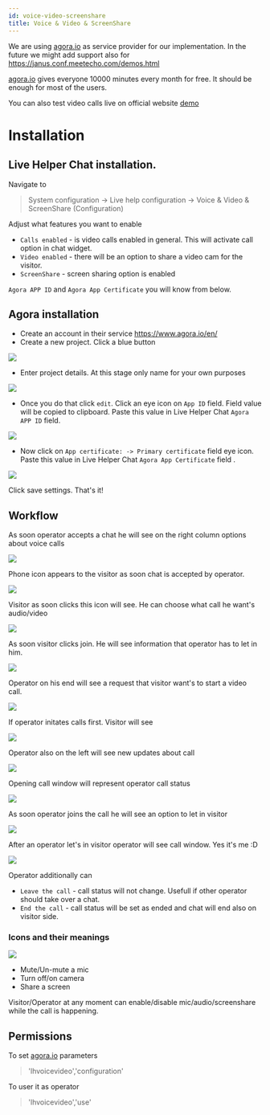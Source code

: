 ```yaml
---
id: voice-video-screenshare
title: Voice & Video & ScreenShare
---
```


We are using [agora.io](https://www.agora.io/en/) as service provider for our implementation. In the future we might add support also for https://janus.conf.meetecho.com/demos.html

[agora.io](https://www.agora.io/en/) gives everyone 10000 minutes every month for free. It should be enough for most of the users.

You can also test video calls live on official website [demo](https://livehelperchat.com/demo-12c.html)

# Installation

## Live Helper Chat installation.

Navigate to 

> System configuration -> Live help configuration -> Voice & Video & ScreenShare (Configuration)

Adjust what features you want to enable

 * `Calls enabled` - is video calls enabled in general. This will activate call option in chat widget.
 * `Video enabled` - there will be an option to share a video cam for the visitor.
 * `ScreenShare` - screen sharing option is enabled

`Agora APP ID` and `Agora App Certificate` you will know from below.

## Agora installation

 * Create an account in their service  https://www.agora.io/en/
 * Create a new project. Click a blue button

![](/img/voice-video/create-project.png)
   
 * Enter project details. At this stage only name for your own purposes

![](/img/voice-video/project-details.png)
   
 * Once you do that click `edit`. Click an eye icon on `App ID` field. Field value will be copied to clipboard. Paste this value in Live Helper Chat `Agora APP ID` field.

![](/img/voice-video/app-id.png)
   
 * Now click on `App certificate: -> Primary certificate` field eye icon. Paste this value in Live Helper Chat `Agora App Certificate` field .

![](/img/voice-video/app-certificate.png)

Click save settings. That's it!

## Workflow

As soon operator accepts a chat he will see on the right column options about voice calls

![](/img/voice-video/voice-options-operator.png)

Phone icon appears to the visitor as soon chat is accepted by operator.

![](/img/voice-video/video-call-widget.png)

Visitor as soon clicks this icon will see. He can choose what call he want's audio/video

![](/img/voice-video/visitor-call-starting.png)

As soon visitor clicks join. He will see information that operator has to let in him.

![](/img/voice-video/voice-video-waiting-confirm.png)

Operator on his end will see a request that visitor want's to start a video call.

![](/img/voice-video/informing-operator-about-call.png)

If operator initates calls first. Visitor will see

![](/img/voice-video/operator-initiated-call.png)

Operator also on the left will see new updates about call

![](/img/voice-video/pending-status-indications.png)

Opening call window will represent operator call status

![](/img/voice-video/pending-join-operator.png)

As soon operator joins the call he will see an option to let in visitor

![](/img/voice-video/operator-joined.png)

After an operator let's in visitor operator will see call window. Yes it's me :D

![](/img/voice-video/operator-joined-call.png)

Operator additionally can

 * `Leave the call` - call status will not change. Usefull if other operator should take over a chat.
 * `End the call` - call status will be set as ended and chat will end also on visitor side.

### Icons and their meanings

![](/img/voice-video/actions.png)

 * Mute/Un-mute a mic
 * Turn off/on camera
 * Share a screen

Visitor/Operator at any moment can enable/disable mic/audio/screenshare while the call is happening. 

## Permissions

To set [agora.io](https://www.agora.io/en/) parameters

> 'lhvoicevideo','configuration'

To user it as operator

> 'lhvoicevideo','use'